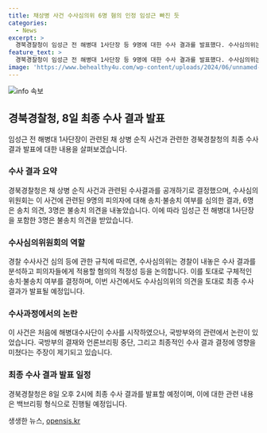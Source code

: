 ```yaml
---
title: 채상병 사건 수사심의위 6명 혐의 인정 임성근 빠진 듯
categories:
  - News
excerpt: >
  경북경찰청이 임성근 전 해병대 1사단장 등 9명에 대한 수사 결과를 발표했다. 수사심의위는 6명을 송치 의견, 3명을 불송치 의견을 내고, 임 전 사단장의 혐의를 인정하기 어렵다는 결론을 내렸다. 수사심의위는 구체적인 심의 내용과 표결 결과를 공개하지 않았으며, 최종 수사 결과 발표는 경찰이 판단할 예정이다. 이에 대한 동기부여나 반응을 알아보지는 않지만, 클릭을 유도하는 문장으로 요약해야 한다.
feature_text: >
  경북경찰청이 임성근 전 해병대 1사단장 등 9명에 대한 수사 결과를 발표했다. 수사심의위는 6명을 송치 의견, 3명을 불송치 의견을 내고, 임 전 사단장의 혐의를 인정하기 어렵다는 결론을 내렸다. 수사심의위는 구체적인 심의 내용과 표결 결과를 공개하지 않았으며, 최종 수사 결과 발표는 경찰이 판단할 예정이다. 이에 대한 동기부여나 반응을 알아보지는 않지만, 클릭을 유도하는 문장으로 요약해야 한다.
image: 'https://www.behealthy4u.com/wp-content/uploads/2024/06/unnamed-file.png'
---
```


<p><img src="https://www.behealthy4u.com/wp-content/uploads/2024/06/unnamed-file.png" alt="info 속보" /></p>

<h2 data-ke-size="size26">경북경찰청, 8일 최종 수사 결과 발표</h2>

<p data-ke-size="size16">임성근 전 해병대 1사단장이 관련된 채 상병 순직 사건과 관련한 경북경찰청의 최종 수사 결과 발표에 대한 내용을 살펴보겠습니다.</p>

<h3>수사 결과 요약</h3>

<p data-ke-size="size16">경북경찰청은 채 상병 순직 사건과 관련된 수사결과를 공개하기로 결정했으며, 수사심의위원회는 이 사건에 관련된 9명의 피의자에 대해 송치·불송치 여부를 심의한 결과, 6명은 송치 의견, 3명은 불송치 의견을 내놓았습니다. 이에 따라 임성근 전 해병대 1사단장을 포함한 3명은 불송치 의견을 받았습니다.</p>

<h3>수사심의위원회의 역할</h3>

<p data-ke-size="size16">경찰 수사사건 심의 등에 관한 규칙에 따르면, 수사심의위는 경찰이 내놓은 수사 결과를 분석하고 피의자들에게 적용할 혐의의 적정성 등을 논의합니다. 이를 토대로 구체적인 송치·불송치 여부를 결정하며, 이번 사건에서도 수사심의위의 의견을 토대로 최종 수사 결과가 발표될 예정입니다.</p>

<h3>수사과정에서의 논란</h3>

<p data-ke-size="size16">이 사건은 처음에 해병대수사단이 수사를 시작하였으나, 국방부와의 관련에서 논란이 있었습니다. 국방부의 결재와 언론브리핑 중단, 그리고 최종적인 수사 결과 결정에 영향을 미쳤다는 주장이 제기되고 있습니다.</p>

<h3>최종 수사 결과 발표 일정</h3>

<p data-ke-size="size16">경북경찰청은 8일 오후 2시에 최종 수사 결과를 발표할 예정이며, 이에 대한 관련 내용은 백브리핑 형식으로 진행될 예정입니다.</p>
생생한 뉴스, <a href="https://opensis.kr" rel="dofollow">opensis.kr</a>



